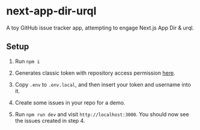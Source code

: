 # next-app-dir-urql

A toy GitHub issue tracker app, attempting to engage Next.js App Dir & urql.

## Setup

1. Run `npm i`

2. Generates classic token with repository access permission [here](https://github.com/settings/tokens).

3. Copy `.env` to `.env.local`, and then insert your token and username into it.

4. Create some issues in your repo for a demo.

5. Run `npm run dev` and visit `http://localhost:3000`. You should now see the issues created in step 4.
